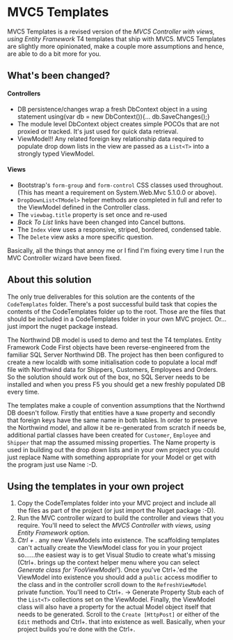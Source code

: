 # MVC5 Templates
MVC5 Templates is a revised version of the *MVC5 Controller with views, using Entity Framework* T4 templates that ship with MVC5. MVC5 Templates are slightly more opinionated, make a couple more assumptions and hence, are able to do a bit more for you.

## What's been changed?
#### Controllers
* DB persistence/changes wrap a fresh DbContext object in a using statement
    using(var db = new DbContext()){... db.SaveChanges();}
* The module level DbContext object creates simple POCOs that are not proxied or tracked. It's just used for quick data retrieval.
* ViewModel!! Any related foreign key relationship data required to populate drop down lists in the view are passed as a `List<T>` into a strongly typed ViewModel.

#### Views
* Bootstrap's `form-group` and `form-control` CSS classes used throughout. (This has meant a requirement on System.Web.Mvc 5.1.0.0 or above).
* `DropDownList<TModel>` helper methods are completed in full and refer to the ViewModel defined in the Controller class.
* The `viewbag.title` property is set once and re-used
* *Back To List* links have been changed into Cancel buttons.
* The `Index` view uses a responsive, striped, bordered, condensed table.
* The `Delete` view asks a more specific question.

Basically, all the things that annoy me or I find I'm fixing every time I run the MVC Controller wizard have been fixed.

## About this solution
The only true deliverables for this solution are the contents of the `CodeTemplates` folder. There's a post successful build task that copies the contents of the CodeTemplates folder up to the root. Those are the files that should be included in a CodeTemplates folder in your own MVC project. Or... just import the nuget package instead.

The Northwind DB model is used to demo and test the T4 templates. Entity Framework Code First objects have been reverse-engineered from the familiar SQL Server Northwind DB. The project has then been configured to create a new localdb with some initialisation code to populate a local mdf file with Northwind data for Shippers, Customers, Employees and Orders. So the solution should work out of the box, no SQL Server needs to be installed and when you press F5 you should get a new freshly populated DB every time.

The templates make a couple of convention assumptions that the Northwnd DB doesn't follow. Firstly that entities have a `Name` property and secondly that foreign keys have the same name in both tables. In order to preserve the Northwind model, and allow it be re-generated from scratch if needs be, additional partial classes have been created for `Customer`, `Employee` and `Shipper` that map the assumed missing properties. The Name property is used in building out the drop down lists and in your own project you could just replace Name with something appropriate for your Model or get with the program just use Name :-D.

## Using the templates in your own project
1. Copy the CodeTemplates folder into your MVC project and include all the files as part of the project (or just import the Nuget package :-D).
2. Run the MVC controller wizard to build the controller and views that you require. You'll need to select the *MVC5 Controller with views, using Entity Framework* option.
3. *Ctrl + .* any new ViewModels into existence. The scaffolding templates can't actually create the ViewModel class for you in your project so......the easiest way is to get Visual Studio to create what's missing (Ctrl+. brings up the context helper menu where you can select *Generate class for 'FooViewModel'*). Once you've Ctrl+.'ed the ViewModel into existence you should add a `public` access modifier to the class and in the controller scroll down to the `RefreshViewModel` private function. You'll need to Ctrl+. -> Generate Property Stub each of the `List<T>` collections set on the ViewModel. Finally, the ViewModel class will also have a property for the actual Model object itself that needs to be generated. Scroll to the `Create [HttpPost]` or either of the `Edit` methods and Ctrl+. that into existence as well. Basically, when your project builds you're done with the Ctrl+.
